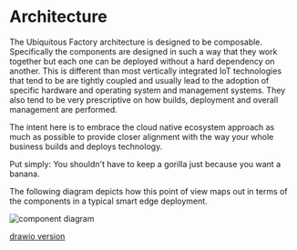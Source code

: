 # Architecture 

The Ubiquitous Factory architecture is designed to be composable. Specifically the components are designed in such a way that they work together but each one can be deployed without a hard dependency on another. This is different than most vertically integrated IoT technologies that tend to be are tightly coupled and usually lead to the adoption of specific hardware and operating system and management systems. They also tend to be very prescriptive on how builds, deployment and overall management are performed.

The intent here is to embrace the cloud native ecosystem approach as much as possible to provide closer alignment with the way your whole business builds and deploys technology. 

Put simply: You shouldn't have to keep a gorilla just because you want a banana. 

The following diagram depicts how this point of view maps out in terms of the components in a typical smart edge deployment.

![component diagram](/assets/components.png)

[drawio version](/assets/components.drawio)
